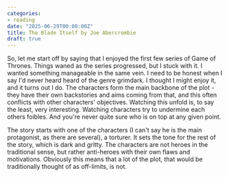 ```yaml
---
categories:
- reading
date: "2025-06-29T00:00:00Z"
title: The Blade Itself by Joe Abercrombie
draft: true
---
```


So, let me start off by saying that I enjoyed the first few series of Game of Thrones. Things waned as the series progressed, but I stuck with it. I wanted something manageable in the same vein. I need to be honest when I say I'd never heard heard of the genre grimdark. I thought I might enjoy it, and it turns out I do. The characters form the main backbone of the plot - they have their own backstories and aims coming from that, and this often conflicts with other characters' objectives. Watching this unfold is, to say the least, very interesting. Watching characters try to undermine each others foibles. And you're never quite sure who is on top at any given point.

The story starts with one of the characters (I can't say he is the main protagonist, as there are several), a torturer. It sets the tone for the rest of the story, which is dark and gritty. The characters are not heroes in the traditional sense, but rather anti-heroes with their own flaws and motivations. Obviously this means that a lot of the plot, that would be traditionally thought of as off-limits, is not.
